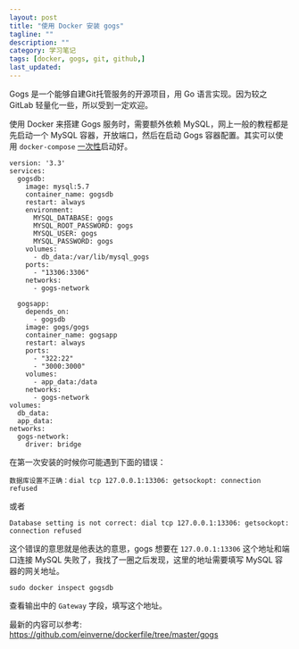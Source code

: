 ```yaml
---
layout: post
title: "使用 Docker 安装 gogs"
tagline: ""
description: ""
category: 学习笔记
tags: [docker, gogs, git, github,]
last_updated: 
---
```


Gogs 是一个能够自建Git托管服务的开源项目，用 Go 语言实现。因为较之 GitLab 轻量化一些，所以受到一定欢迎。

使用 Docker 来搭建 Gogs 服务时，需要额外依赖 MySQL，网上一般的教程都是先启动一个 MySQL 容器，开放端口，然后在启动 Gogs 容器配置。其实可以使用 `docker-compose` [一次性](https://github.com/einverne/dockerfile/tree/master/gogs)启动好。

    version: '3.3'
    services: 
      gogsdb:
        image: mysql:5.7
        container_name: gogsdb
        restart: always
        environment:
          MYSQL_DATABASE: gogs
          MYSQL_ROOT_PASSWORD: gogs
          MYSQL_USER: gogs
          MYSQL_PASSWORD: gogs
        volumes:
          - db_data:/var/lib/mysql_gogs
        ports:
          - "13306:3306"
        networks:
          - gogs-network

      gogsapp:
        depends_on:
          - gogsdb
        image: gogs/gogs
        container_name: gogsapp
        restart: always
        ports:
          - "322:22"
          - "3000:3000"
        volumes:
          - app_data:/data
        networks:
          - gogs-network
    volumes:
      db_data:
      app_data:
    networks:
      gogs-network:
        driver: bridge

在第一次安装的时候你可能遇到下面的错误：

    数据库设置不正确：dial tcp 127.0.0.1:13306: getsockopt: connection refused

或者

    Database setting is not correct: dial tcp 127.0.0.1:13306: getsockopt: connection refused

这个错误的意思就是他表达的意思，gogs 想要在 `127.0.0.1:13306` 这个地址和端口连接 MySQL 失败了，我找了一圈之后发现，这里的地址需要填写 MySQL 容器的网关地址。

    sudo docker inspect gogsdb

查看输出中的 `Gateway` 字段，填写这个地址。

最新的内容可以参考: <https://github.com/einverne/dockerfile/tree/master/gogs>
